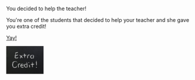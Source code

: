 You decided to help the teacher!

You're one of the  students that decided to help your teacher and she gave you extra credit!


[Yay!](good-day.md)

![ec](../images/ec.jpg)